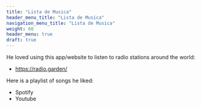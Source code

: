 ```yaml
---
title: "Lista de Musica"
header_menu_title: "Lista de Musica"
navigation_menu_title: "Lista de Musica"
weight: 60
header_menu: true
draft: true
---
```


He loved using this app/website to listen to radio stations around the world:  
- https://radio.garden/

Here is a playlist of songs he liked:
- Spotify
- Youtube